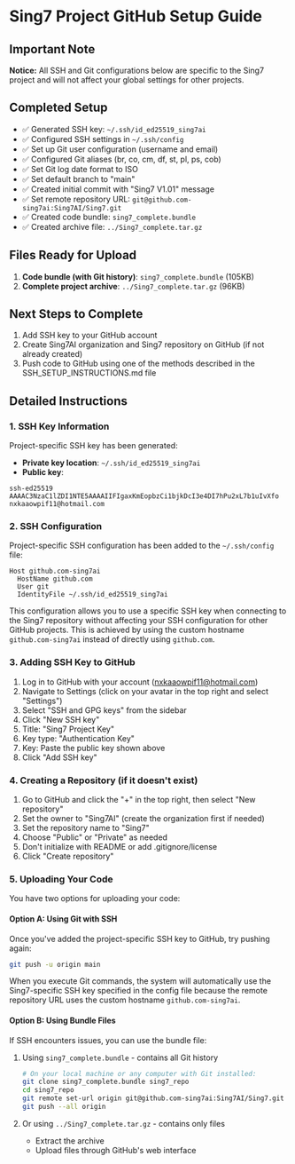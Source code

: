 # Sing7 Project GitHub Setup Guide

## Important Note
**Notice:** All SSH and Git configurations below are specific to the Sing7 project and will not affect your global settings for other projects.

## Completed Setup
- ✅ Generated SSH key: `~/.ssh/id_ed25519_sing7ai`
- ✅ Configured SSH settings in `~/.ssh/config`
- ✅ Set up Git user configuration (username and email)
- ✅ Configured Git aliases (br, co, cm, df, st, pl, ps, cob)
- ✅ Set Git log date format to ISO
- ✅ Set default branch to "main"
- ✅ Created initial commit with "Sing7 V1.01" message
- ✅ Set remote repository URL: `git@github.com-sing7ai:Sing7AI/Sing7.git`
- ✅ Created code bundle: `sing7_complete.bundle`
- ✅ Created archive file: `../Sing7_complete.tar.gz`

## Files Ready for Upload
1. **Code bundle (with Git history)**: `sing7_complete.bundle` (105KB)
2. **Complete project archive**: `../Sing7_complete.tar.gz` (96KB)

## Next Steps to Complete
1. Add SSH key to your GitHub account
2. Create Sing7AI organization and Sing7 repository on GitHub (if not already created)
3. Push code to GitHub using one of the methods described in the SSH_SETUP_INSTRUCTIONS.md file

## Detailed Instructions

### 1. SSH Key Information

Project-specific SSH key has been generated:

- **Private key location**: `~/.ssh/id_ed25519_sing7ai`
- **Public key**:
```
ssh-ed25519 AAAAC3NzaC1lZDI1NTE5AAAAIIFIgaxKmEopbzCi1bjkDcI3e4DI7hPu2xL7b1uIvXfo nxkaaowpif11@hotmail.com
```

### 2. SSH Configuration

Project-specific SSH configuration has been added to the `~/.ssh/config` file:

```
Host github.com-sing7ai
  HostName github.com
  User git
  IdentityFile ~/.ssh/id_ed25519_sing7ai
```

This configuration allows you to use a specific SSH key when connecting to the Sing7 repository without affecting your SSH configuration for other GitHub projects. This is achieved by using the custom hostname `github.com-sing7ai` instead of directly using `github.com`.

### 3. Adding SSH Key to GitHub

1. Log in to GitHub with your account (nxkaaowpif11@hotmail.com)
2. Navigate to Settings (click on your avatar in the top right and select "Settings")
3. Select "SSH and GPG keys" from the sidebar
4. Click "New SSH key"
5. Title: "Sing7 Project Key"
6. Key type: "Authentication Key"
7. Key: Paste the public key shown above
8. Click "Add SSH key"

### 4. Creating a Repository (if it doesn't exist)

1. Go to GitHub and click the "+" in the top right, then select "New repository"
2. Set the owner to "Sing7AI" (create the organization first if needed)
3. Set the repository name to "Sing7"
4. Choose "Public" or "Private" as needed
5. Don't initialize with README or add .gitignore/license
6. Click "Create repository"

### 5. Uploading Your Code

You have two options for uploading your code:

#### Option A: Using Git with SSH

Once you've added the project-specific SSH key to GitHub, try pushing again:
```bash
git push -u origin main
```

When you execute Git commands, the system will automatically use the Sing7-specific SSH key specified in the config file because the remote repository URL uses the custom hostname `github.com-sing7ai`.

#### Option B: Using Bundle Files

If SSH encounters issues, you can use the bundle file:

1. Using `sing7_complete.bundle` - contains all Git history
   ```bash
   # On your local machine or any computer with Git installed:
   git clone sing7_complete.bundle sing7_repo
   cd sing7_repo
   git remote set-url origin git@github.com-sing7ai:Sing7AI/Sing7.git
   git push --all origin
   ```

2. Or using `../Sing7_complete.tar.gz` - contains only files
   - Extract the archive
   - Upload files through GitHub's web interface 
